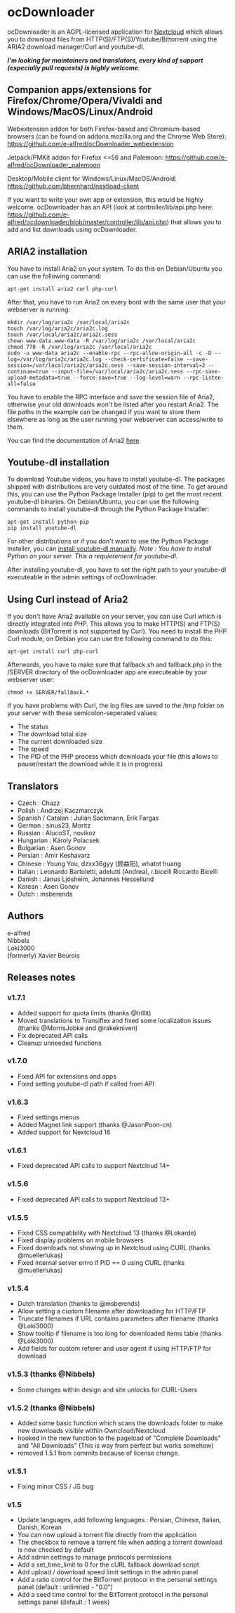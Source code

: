 # ocDownloader
ocDownloader is an AGPL-licensed application for [Nextcloud](https://nextcloud.com) which allows you to download files from HTTP(S)/FTP(S)/Youtube/Bittorrent using the ARIA2 download manager/Curl and youtube-dl.

***I'm looking for maintainers and translators, every kind of support (especially pull requests) is highly welcome***.

## Companion apps/extensions for Firefox/Chrome/Opera/Vivaldi and Windows/MacOS/Linux/Android

Webextension addon for both Firefox-based and Chromium-based browsers (can be found on addons.mozilla.org and the Chrome Web Store): https://github.com/e-alfred/ocDownloader_webextension

Jetpack/PMKit addon for Firefox <=56 and Palemoon: https://github.com/e-alfred/ocDownloader_palemoon

Desktop/Mobile client for Windows/Linux/MacOS/Android: https://github.com/bbernhard/nextload-client

If you want to write your own app or extension, this would be highly welcome. ocDownloader has an API (look at controller/lib/api.php here: https://github.com/e-alfred/ocdownloader/blob/master/controller/lib/api.php) that allows you to add and list downloads using ocDownloader.

## ARIA2 installation
You have to install Aria2 on your system. To do this on Debian/Ubuntu you can use the following command:

`apt-get install aria2 curl php-curl`

After that, you have to run Aria2 on every boot with the same user that your webserver is running:

```
mkdir /var/log/aria2c /var/local/aria2c
touch /var/log/aria2c/aria2c.log
touch /var/local/aria2c/aria2c.sess
chown www-data.www-data -R /var/log/aria2c /var/local/aria2c
chmod 770 -R /var/log/aria2c /var/local/aria2c
sudo -u www-data aria2c --enable-rpc --rpc-allow-origin-all -c -D --log=/var/log/aria2c/aria2c.log --check-certificate=false --save-session=/var/local/aria2c/aria2c.sess --save-session-interval=2 --continue=true --input-file=/var/local/aria2c/aria2c.sess --rpc-save-upload-metadata=true --force-save=true --log-level=warn --rpc-listen-all=false
```

You have to enable the RPC interface and save the session file of Aria2, otherwise your old downloads won't be listed after you restart Aria2. The file paths in the example can be changed if you want to store them elsewhere as long as the user running your webserver can access/write to them.

You can find the documentation of Aria2 [here](https://aria2.github.io/manual/en/html/index.html).

## Youtube-dl installation
To download Youtube videos, you have to install youtube-dl. The packages shipped with distributions are very outdated most of the time. To get around this, you can use the Python Package Installer (pip) to get the most recent youtube-dl binaries. On Debian/Ubuntu, you can use the following commands to install youtube-dl through the Python Package Installer:

```
apt-get install python-pip
pip install youtube-dl
```

For other distributions or if you don't want to use the Python Package Installer, you can [install youtube-dl manually](https://rg3.github.io/youtube-dl/download.html). *Note : You have to install Python on your server. This a requierement for youtube-dl.*  

After installing youtube-dl, you have to set the right path to your youtube-dl executeable in the admin settings of ocDownloader.

## Using Curl instead of Aria2
If you don't have Aria2 available on your server, you can use Curl which is directly integrated into PHP. This allows you to make HTTP(S) and FTP(S) downloads (BitTorrent is not supported by Curl). You need to install the PHP Curl module, on Debian you can use the following command to do this:

`apt-get install curl php-curl`

 Afterwards, you have to make sure that fallback.sh and fallback.php in the /SERVER directory of the ocDownloader app are executeable by your webserver user:

 `chmod +x SERVER/fallback.*`

If you have problems with Curl, the log files are saved to the /tmp folder on your server with these semicolon-seperated values:

- The status
- The download total size
- The current downloaded size
- The speed
- The PID of the PHP process which downloads your file (this allows to pause/restart the download while it is in progress)

## Translators
- Czech : Chazz
- Polish : Andrzej Kaczmarczyk
- Spanish / Catalan : Julián Sackmann, Erik Fargas
- German : sinus23, Moritz
- Russian : AlucoST, novikoz
- Hungarian : Károly Polacsek
- Bulgarian : Asen Gonov
- Persian : Amir Keshavarz
- Chinese : Young You, dzxx36gyy (顾益阳), whatot huang
- Italian : Leonardo Bartoletti, adelutti (Andrea), r.bicelli Riccardo Bicelli
- Danish : Janus Ljósheim, Johannes Hessellund
- Korean : Asen Gonov
- Dutch : msberends

## Authors
e-alfred  
Nibbels  
Loki3000  
(formerly) Xavier Beurois

## Releases notes
### v1.7.1
- Added support for quota limits (thanks @Irillit)
- Moved translations to Transiflex and fixed some localization issues (thanks @MorrisJobke and @rakekniven)
- Fix deprecated API calls
- Cleanup unneeded functions
### v1.7.0
- Fixed API for extensions and apps
- Fixed setting youtube-dl path if called from API
### v1.6.3
- Fixed settings menus
- Added Magnet link support (thanks @JasonPoon-cn)
- Added support for Nextcloud 16
### v1.6.1
- Fixed deprecated API calls to support Nextcloud 14+
### v1.5.6
- Fixed deprecated API calls to support Nextcloud 13+
### v1.5.5
- Fixed CSS compatibility with Nextcloud 13 (thanks @Lokarde)
- Fixed display problems on mobile browsers
- Fixed downloads not showing up in Nextcloud using CURL (thanks @muellerlukas)
- Fixed internal server errro if PID == 0 using CURL (thanks @muellerlukas)
### v1.5.4
- Dutch translation (thanks to @msberends)
- Allow setting a custom filename after downloading for HTTP/FTP
- Truncate filenames if URL contains parameters after filename (thanks @Loki3000)
- Show tooltip if filename is too long for downloaded items table (thanks @Loki3000)
- Add fields for custom referer and user agent if using HTTP/FTP for download
### v1.5.3 (thanks @Nibbels)
- Some changes within design and site unlocks for CURL-Users
### v1.5.2 (thanks @Nibbels)
- Added some basic function which scans the downloads folder to make new downloads visible within Owncloud/Nextcloud
- hooked in the new function to the pageload of "Complete Downloads" and "All Downloads" (This is way from perfect but works somehow)
- removed 1.5.1 from commits because of license change.
### v1.5.1
- Fixing minor CSS / JS bug
### v1.5
- Update languages, add following languages : Persian, Chinese, Italian, Danish, Korean
- You can now upload a torrent file directly from the application
- The checkbox to remove a torrent file when adding a torrent download is now checked by default
- Add admin settings to manage protocols permissions
- Add a set_time_limit to 0 for the cURL fallback download script
- Add upload / download speed limit settings in the admin panel
- Add a ratio control for the BitTorrent protocol in the personal settings panel (default : unlimited - "0.0")
- Add a seed time control for the BitTorrent protocol in the personal settings panel (default : 1 week)
